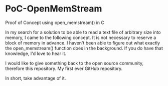 # PoC-OpenMemStream
Proof of Concept using open_memstream() in C

In my search for a solution to be able to read a text file of arbitrary size into memory, I came to the following concept.
It is not necessary to reserve a block of memory in advance. I haven't been able to figure out what exactly the open_memstream() function does in the background. If you do have that knowledge, I'd love to hear it.

I would like to give something back to the open source community, therefore this repository. My first ever GitHub repository.

In short, take advantage of it.
